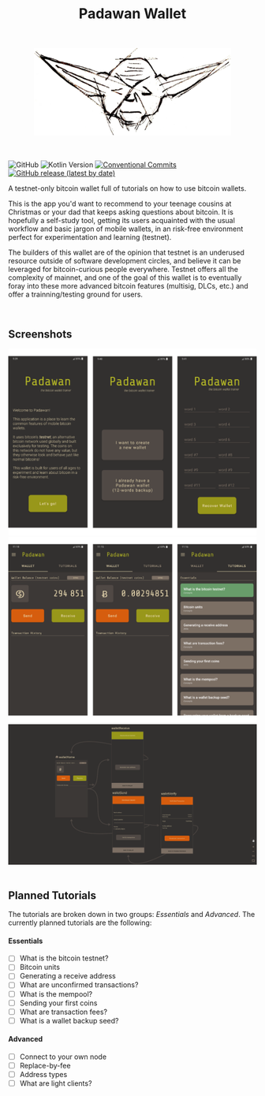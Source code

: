 <div align="center" >
  <h1>Padawan Wallet</h1>
  <br/>
  <br/>
  <img src="./images/logo_0.1.0.png" alt="Logo 0.1.0" width="400">
</div>
<br/>
<br/>

![GitHub](https://img.shields.io/github/license/thunderbiscuit/padawan-wallet?color=brightgreen) ![Kotlin Version](https://img.shields.io/badge/kotlin-v1.4.21-orange) [![Conventional Commits](https://img.shields.io/badge/conventional%20commits-1.0.0-yellow.svg)](https://conventionalcommits.org) [![GitHub release (latest by date)](https://img.shields.io/github/v/release/thunderbiscuit/padawan-wallet)](https://github.com/thunderbiscuit/padawan-wallet/releases)

A testnet-only bitcoin wallet full of tutorials on how to use bitcoin wallets.

This is the app you'd want to recommend to your teenage cousins at Christmas or your dad that keeps asking questions about bitcoin. It is hopefully a self-study tool, getting its users acquainted with the usual workflow and basic jargon of mobile wallets, in an risk-free environment perfect for experimentation and learning (testnet).

The builders of this wallet are of the opinion that testnet is an underused resource outside of software development circles, and believe it can be leveraged for bitcoin-curious people everywhere. Testnet offers all the complexity of mainnet, and one of the goal of this wallet is to eventually foray into these more advanced bitcoin features (multisig, DLCs, etc.) and offer a trainning/testing ground for users.

<br/>

## Screenshots
<div align="center" >
  <img src="./images/screenshots-intro.png" alt="Padawan Screenshot Intro" width="700">
  <img src="./images/screenshots-home.png" alt="Padawan Screenshot Home" width="700">
  <img src="./images/padawan-wallet-navigation.png" alt="Padawan Wallet Navigation" width="700">
</div>
<br />

## Planned Tutorials
The tutorials are broken down in two groups: _Essentials_ and _Advanced_. The currently planned tutorials are the following:

#### Essentials
- [ ] What is the bitcoin testnet?  
- [ ] Bitcoin units  
- [ ] Generating a receive address  
- [ ] What are unconfirmed transactions?  
- [ ] What is the mempool?  
- [ ] Sending your first coins  
- [ ] What are transaction fees?  
- [ ] What is a wallet backup seed?  

#### Advanced
- [ ] Connect to your own node  
- [ ] Replace-by-fee  
- [ ] Address types  
- [ ] What are light clients?  
